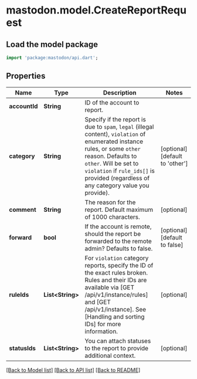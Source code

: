 # mastodon.model.CreateReportRequest

## Load the model package
```dart
import 'package:mastodon/api.dart';
```

## Properties
Name | Type | Description | Notes
------------ | ------------- | ------------- | -------------
**accountId** | **String** | ID of the account to report. | 
**category** | **String** | Specify if the report is due to `spam`, `legal` (illegal content), `violation` of enumerated instance rules, or some `other` reason. Defaults to `other`. Will be set to `violation` if `rule_ids[]` is provided (regardless of any category value you provide). | [optional] [default to 'other']
**comment** | **String** | The reason for the report. Default maximum of 1000 characters. | [optional] 
**forward** | **bool** | If the account is remote, should the report be forwarded to the remote admin? Defaults to false. | [optional] [default to false]
**ruleIds** | **List&lt;String&gt;** | For `violation` category reports, specify the ID of the exact rules broken. Rules and their IDs are available via [GET /api/v1/instance/rules] and [GET /api/v1/instance]. See [Handling and sorting IDs] for more information. | [optional] 
**statusIds** | **List&lt;String&gt;** | You can attach statuses to the report to provide additional context. | [optional] 

[[Back to Model list]](../README.md#documentation-for-models) [[Back to API list]](../README.md#documentation-for-api-endpoints) [[Back to README]](../README.md)


